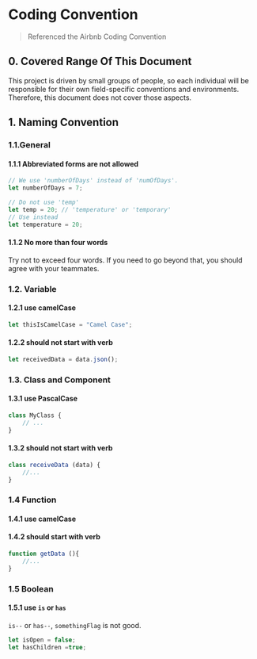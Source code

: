 # Coding Convention

> Referenced the Airbnb Coding Convention
 
## 0. Covered Range Of This Document
This project is driven by small groups of people, so each individual will be responsible for their own field-specific conventions and environments.
Therefore, this document does not cover those aspects.


## 1. Naming Convention
### 1.1.General
#### 1.1.1 Abbreviated forms are not allowed
```js
// We use 'numberOfDays' instead of 'numOfDays'.
let numberOfDays = 7;
```
```js
// Do not use 'temp'
let temp = 20; // 'temperature' or 'temporary' 
// Use instead
let temperature = 20;
```
#### 1.1.2 No more than four words
Try not to exceed four words.
If you need to go beyond that, you should agree with your teammates.
### 1.2. Variable
#### 1.2.1 use camelCase
```js
let thisIsCamelCase = "Camel Case";
```
#### 1.2.2 should not start with verb
```js
let receivedData = data.json();
```
### 1.3. Class and Component
#### 1.3.1 use PascalCase
```js
class MyClass { 
    // ...
}
```
#### 1.3.2 should not start with verb
```js
class receiveData (data) {
    //...
}
```
### 1.4 Function
#### 1.4.1 use camelCase
#### 1.4.2 should start with verb
```js
function getData (){
    //...
}
```
### 1.5 Boolean
#### 1.5.1 use `is` or `has`
`is--` or `has--`, `somethingFlag` is not good.
```js
let isOpen = false;
let hasChildren =true;
```
